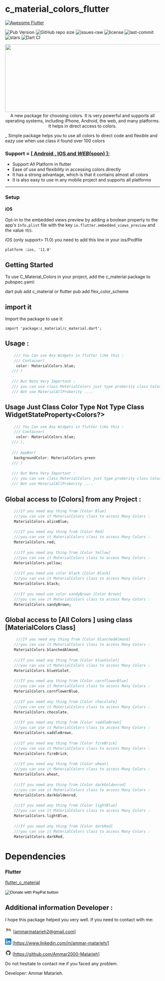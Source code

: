 # c_material_colors_flutter

<a href="https://github.com/Solido/awesome-flutter">
   <img alt="Awesome Flutter" src="https://img.shields.io/badge/Awesome-Flutter-blue.svg?longCache=true&style=flat-square" />
</a>

![Pub Version](https://img.shields.io/pub/v/c_material?color=1&label=c_material)
![GitHub repo size](https://img.shields.io/github/repo-size/Ammar2000-Matarieh/c_material)
![issues-raw](https://img.shields.io/github/issues-raw/Ammar2000-Matarieh/c_material)
![license](https://img.shields.io/github/license/Ammar2000-Matarieh/c_material)
![last-commit](https://img.shields.io/github/last-commit/Ammar2000-Matarieh/c_material)
![stars](https://img.shields.io/github/stars/Ammar2000-Matarieh/c_material?style=social)
![Dart CI](https://github.com/Ammar2000-Matarieh/c_material/workflows/Dart%20CI/badge.svg)

<p align="center">
    <a href="https://pub.dev/packages/c_material">
   <img src="https://www.velebit.ai/images/blog/color-prediction-in-product-discovery/colors.png" height="220" width="800">
    </a>
    <br>A new package for choosing colors. It is very powerful and supports all operating systems, including iPhone, Android, the web, and many platforms. It helps in direct access to colors.

 _ Simple package helps you to use all colors to direct code and flexible and eazy use when use class it found over 100 colors 
  

### Support = [**[ Android , IOS and _WEB_(soon) ](#video)**];

- Support All Platform in flutter
- Ease of use and flexibility in accessing colors directly
- It has a strong advantage, which is that it contains almost all colors
- It is also easy to use in any mobile project and supports all platforms

---

### Setup

#### iOS

Opt-in to the embedded views preview by adding a boolean property to the app's `Info.plist` file
with the key `io.flutter.embedded_views_preview` and the value `YES`.

iOS (only support> 11.0) you need to add this line in your ios/Podfile

`platform :ios, '11.0'`

## Getting Started 
To use C_Material_Colors in your project, add the c_material package to pubspec.yaml:

dart pub add c_material or flutter pub add flex_color_scheme

## import it 

Import the package to use it:

```
import 'package:c_material/c_material.dart';
```
## Usage : 
```dart
    /// You Can use Any Widgets in flutter like this :
    /// Container(
     color: MaterialColors.blue; 
   /// )

   /// But Note Very Important : 
   /// you can use class MaterialColors just type proberity class Color
   /// Not use MaterialAllProberity ....
```

## Usage Just Class Color Type Not Type Class WidgetStateProperty<Colors?> 
```dart
    /// You Can use Any Widgets in flutter like this :
    /// Container(
     color: MaterialColors.blue; 
   /// ), 

   /// AppBar(
    backgroundColor: MaterialColors.green
   /// )

   /// But Note Very Important : 
   /// you can use class MaterialColors just type proberity class Color
   /// Not use MaterialAllProberity ....
```


## Global access to [Colors] from any Project : 
```dart
    ///If you need any thing from [Color Blue]
    ///you can use it MaterialColors class to access Many Colors :
    MaterialColors.aliceBlue;

    ///If you need any thing from [Color Red]
    ///you can use it MaterialColors class to access Many Colors :
    MaterialColors.red;

    ///If you need any thing from [Color Yellow]
    ///you can use it MaterialColors class to access Many Colors :
    MaterialColors.yellow;

    ///If you need use color black [Color Black]
    ///you can use it MaterialColors class to access Many Colors :
    MaterialColors.black;

    ///If you need use color sandyBrown [Color Brown]
    ///you can use it MaterialColors class to access Many Colors :
    MaterialColors.sandyBrown;
```

## Global access to [All Colors ] using class [MaterialColors Class] 
```dart
     ///If you need any thing from [Color blanchedAlmond]
    ///you can use it MaterialColors class to access Many Colors :
    MaterialColors.blanchedAlmond,

    ///If you need any thing from [Color blueViolet]
    ///you can use it MaterialColors class to access Many Colors :
    MaterialColors.blueViolet,

    ///If you need any thing from [Color cornflowerBlue]
    ///you can use it MaterialColors class to access Many Colors :
    MaterialColors.cornflowerBlue,

    ///If you need any thing from [Color chocolate]
    ///you can use it MaterialColors class to access Many Colors :
    MaterialColors.chocolate,

    ///If you need any thing from [Color saddleBrown]
    ///you can use it MaterialColors class to access Many Colors :
    MaterialColors.saddleBrown,

    ///If you need any thing from [Color fireBrick]
    ///you can use it MaterialColors class to access Many Colors :
    MaterialColors.fireBrick,

    ///If you need any thing from [Color wheat]
    ///you can use it MaterialColors class to access Many Colors :
    MaterialColors.wheat,

    ///If you need any thing from [Color darkGoldenrod]
    ///you can use it MaterialColors class to access Many Colors :
    MaterialColors.darkGoldenrod,

    ///If you need any thing from [Color lightBlue]
    ///you can use it MaterialColors class to access Many Colors :
    MaterialColors.lightBlue,

    ///If you need any thing from [Color darkRed]
    ///you can use it MaterialColors class to access Many Colors :
    MaterialColors.darkRed,
```

# Dependencies

### Flutter

[flutter_c_material](https://pub.dev/packages/c_material)


<form action="https://www.paypal.com/cgi-bin/webscr" method="post" target="_top">
  <input type="hidden" name="cmd" value="_s-xclick" />
  <input type="hidden" name="hosted_button_id" value="YDEYAAGBXDDK6" />
  <input type="image" src="https://www.paypalobjects.com/en_US/i/btn/btn_donateCC_LG.gif" border="0" name="submit" title="PayPal - The safer, easier way to pay online!" alt="Donate with PayPal button" />
  <img alt="" border="0" src="https://www.paypal.com/en_MN/i/scr/pixel.gif" width="1" height="1" />
</form>

## Additional information Developer : 

I hope this package helped you very well.
If you need to contact with me: 

<img src="https://raw.githubusercontent.com/Ammar2000-Matarieh/colors_package/refs/heads/master/assets/Gmail.jpg" width="22"> [ammarmatarieh2@gmail.com]

<!-- [<img src="https://raw.githubusercontent.com/Ammar2000-Matarieh/colors_package/refs/heads/master/assets/Gmail.jpg" width="22">](Bahlaq57@gmail.com) -->

<img src="https://raw.githubusercontent.com/Ammar2000-Matarieh/colors_package/refs/heads/master/assets/LinkedIn.png" width="20"> [https://www.linkedin.com/in/ammar-matarieh/]

<!-- [<img src="https://raw.githubusercontent.com/Ammar2000-Matarieh/colors_package/refs/heads/master/assets/LinkedIn.png" width="20">](www.linkedin.com/in/mohammad-bahlaq-089882220) -->

<img src="https://raw.githubusercontent.com/Ammar2000-Matarieh/colors_package/refs/heads/master/assets/GitHub.png" width="20"> [https://github.com/Ammar2000-Matarieh]

<!-- [<img src="https://raw.githubusercontent.com/Ammar2000-Matarieh/colors_package/refs/heads/master/assets/GitHub.png" width="20">](https://github.com/MohammadBahlaq) -->

Do not hesitate to contact me if you faced any problem.

Developer: Ammar Matarieh.
